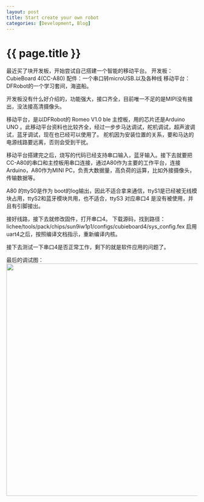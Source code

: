```yaml
---
layout: post
title: Start create your own robot
categories: [Development, Blog]
---
```


{{ page.title }}
================
最近买了块开发板，开始尝试自己搭建一个智能的移动平台。
开发板：CubieBoard 4(CC-A80)
配件：一个串口转microUSB.以及各种线
移动平台：DFRobot的一个学习套间，海盗船。

开发板没有什么好介绍的，功能强大，接口齐全，目前唯一不足的是MIPI没有接出，没法接高清摄像头。

移动平台，是以DFRobot的 Romeo V1.0 ble 主控板，用的芯片还是Arduino UNO 。此移动平台资料也比较齐全，经过一步步马达调试，舵机调试，超声波调试，蓝牙调试，现在也已经可以使用了。 舵机因为安装位置的关系，要和马达的电源线路要远离，否则会受到干扰。 

移动平台搭建完之后，烧写的代码已经支持串口输入，蓝牙输入。接下去就要把CC-A80的串口和主控板用串口连接，通过A80作为主要的工作平台，连接Arduino，A80作为MINI PC，负责大数据量，高负荷的运算，比如外接摄像头，传输数据等。

A80 的ttyS0是作为 boot的log输出，因此不适合拿来通信，ttyS1是已经被无线模块占用，ttyS2和蓝牙模块共用，也不适合，ttyS3 对应串口4 是没有被使用，并且有引脚接出。

接好线路，接下去就修改固件，打开串口4。
下载源码，找到路径：
lichee/tools/pack/chips/sun9iw1p1/configs/cubieboard4/sys_config.fex 
启用uart4之后，按照编译文档指示，重新编译内核。

接下去测试一下串口4是否正常工作，剩下的就是软件应用的问题了。


最后的调试图：
<image src="http://gqjjqg.github.io/images/IMG_20150529_172617.jpg" width="816" height="612" />

